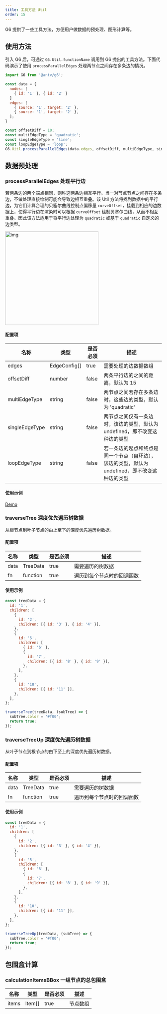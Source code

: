 ```yaml
---
title: 工具方法 Util
order: 15
---
```


G6 提供了一些工具方法，方便用户做数据的预处理、图形计算等。

## 使用方法

引入 G6 后，可通过 `G6.Util.functionName` 调用到 G6 抛出的工具方法。下面代码演示了使用 `processParallelEdges` 处理两节点之间存在多条边的情况。

```javascript
import G6 from '@antv/g6';

const data = {
  nodes: [
    { id: '1' }, { id: '2' }
  ]
  edges: [
    { source: '1', target: '2' },
    { source: '1', target: '2' },
  ];
}

const offsetDiff = 10;
const multiEdgeType = 'quadratic';
const singleEdgeType = 'line';
const loopEdgeType = 'loop';
G6.Uitl.processParallelEdges(data.edges, offsetDiff, multiEdgeType, singleEdgeType, loopEdgeType);
```

## 数据预处理

### processParallelEdges 处理平行边

若两条边的两个端点相同，则称这两条边相互平行。当一对节点节点之间存在多条边，不做处理直接绘制可能会导致边相互重叠。该 Util 方法将找到数据中的平行边，为它们计算合理的贝塞尔曲线控制点偏移量 `curveOffset`，挂载到相应的边数据上，使得平行边在渲染时可以根据 `curveOffset` 绘制贝塞尔曲线，从而不相互重叠。因此该方法适用于将平行边处理为 `quadratic` 或基于 `quadratic` 自定义的边类型。

<img src='https://gw.alipayobjects.com/mdn/rms_f8c6a0/afts/img/A*g2p_Qa_wZcIAAAAAAAAAAABkARQnAQ' width=300 alt='img'/>

#### 配置项

| 名称 | 类型 | 是否必须 | 描述 |
| --- | --- | --- | --- |
| edges | EdgeConfig[] | true | 需要处理的边数据数组 |
| offsetDiff | number | false | 两条平行边的之间的距离，默认为 15 |
| multiEdgeType | string | false | 两节点之间若存在多条边时，这些边的类型，默认为 'quadratic' |
| singleEdgeType | string | false | 两节点之间仅有一条边时，该边的类型，默认为 undefined，即不改变这种边的类型 |
| loopEdgeType | string | false | 若一条边的起点和终点是同一个节点（自环边），该边的类型，默认为 undefined，即不改变这种边的类型 |

#### 使用示例

[Demo](/zh/examples/item/multiEdge#multiEdges)

### traverseTree 深度优先遍历树数据

从根节点到叶子节点的由上至下的深度优先遍历树数据。

#### 配置项

| 名称 | 类型     | 是否必须 | 描述                       |
| ---- | -------- | -------- | -------------------------- |
| data | TreeData | true     | 需要遍历的树数据           |
| fn   | function | true     | 遍历到每个节点时的回调函数 |

#### 使用示例

```javascript
const treeData = {
  id: '1',
  children: [
    {
      id: '2',
      children: [{ id: '3' }, { id: '4' }],
    },
    {
      id: '5',
      children: [
        { id: '6' },
        {
          id: '7',
          children: [{ id: '8' }, { id: '9' }],
        },
      ],
    },
    {
      id: '10',
      children: [{ id: '11' }],
    },
  ],
};

traverseTree(treeData, (subTree) => {
  subTree.color = '#f00';
  return true;
});
```

### traverseTreeUp 深度优先遍历树数据

从叶子节点到根节点的由下至上的深度优先遍历树数据。

#### 配置项

| 名称 | 类型     | 是否必须 | 描述                       |
| ---- | -------- | -------- | -------------------------- |
| data | TreeData | true     | 需要遍历的树数据           |
| fn   | function | true     | 遍历到每个节点时的回调函数 |

#### 使用示例

```javascript
const treeData = {
  id: '1',
  children: [
    {
      id: '2',
      children: [{ id: '3' }, { id: '4' }],
    },
    {
      id: '5',
      children: [
        { id: '6' },
        {
          id: '7',
          children: [{ id: '8' }, { id: '9' }],
        },
      ],
    },
    {
      id: '10',
      children: [{ id: '11' }],
    },
  ],
};

traverseTreeUp(treeData, (subTree) => {
  subTree.color = '#f00';
  return true;
});
```

## 包围盒计算

### calculationItemsBBox 一组节点的总包围盒

| 名称  | 类型   | 是否必须 | 描述     |
| ----- | ------ | -------- | -------- |
| items | Item[] | true     | 节点数组 |
